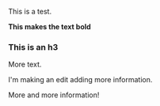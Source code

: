 This is a test.

**This makes the text bold**

### This is an h3
More text.


I'm making an edit adding more information.

More and more information!
